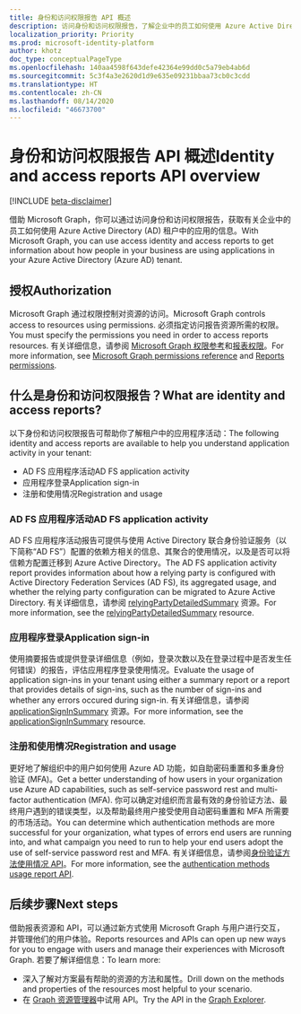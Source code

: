 ```yaml
---
title: 身份和访问权限报告 API 概述
description: 访问身份和访问权限报告，了解企业中的员工如何使用 Azure Active Directory 租户中的应用。
localization_priority: Priority
ms.prod: microsoft-identity-platform
author: khotz
doc_type: conceptualPageType
ms.openlocfilehash: 140aa4598f643defe42364e99dd0c5a79eb4ab6d
ms.sourcegitcommit: 5c3f4a3e2620d1d9e635e09231bbaa73cb0c3cdd
ms.translationtype: HT
ms.contentlocale: zh-CN
ms.lasthandoff: 08/14/2020
ms.locfileid: "46673700"
---
```

# <a name="identity-and-access-reports-api-overview"></a><span data-ttu-id="2de68-103">身份和访问权限报告 API 概述</span><span class="sxs-lookup"><span data-stu-id="2de68-103">Identity and access reports API overview</span></span>

[!INCLUDE [beta-disclaimer](../../includes/beta-disclaimer.md)]

<span data-ttu-id="2de68-104">借助 Microsoft Graph，你可以通过访问身份和访问权限报告，获取有关企业中的员工如何使用 Azure Active Directory (AD) 租户中的应用的信息。</span><span class="sxs-lookup"><span data-stu-id="2de68-104">With Microsoft Graph, you can use access identity and access reports to get information about how people in your business are using applications in your Azure Active Directory (Azure AD) tenant.</span></span>

## <a name="authorization"></a><span data-ttu-id="2de68-105">授权</span><span class="sxs-lookup"><span data-stu-id="2de68-105">Authorization</span></span>

<span data-ttu-id="2de68-106">Microsoft Graph 通过权限控制对资源的访问。</span><span class="sxs-lookup"><span data-stu-id="2de68-106">Microsoft Graph controls access to resources using permissions.</span></span> <span data-ttu-id="2de68-107">必须指定访问报告资源所需的权限。</span><span class="sxs-lookup"><span data-stu-id="2de68-107">You must specify the permissions you need in order to access reports resources.</span></span> <span data-ttu-id="2de68-108">有关详细信息，请参阅 [Microsoft Graph 权限参考](/graph/permissions-reference)和[报表权限](/graph/permissions-reference#reports-permissions)。</span><span class="sxs-lookup"><span data-stu-id="2de68-108">For more information, see [Microsoft Graph permissions reference](/graph/permissions-reference) and [Reports permissions](/graph/permissions-reference#reports-permissions).</span></span>

## <a name="what-are-identity-and-access-reports"></a><span data-ttu-id="2de68-109">什么是身份和访问权限报告？</span><span class="sxs-lookup"><span data-stu-id="2de68-109">What are identity and access reports?</span></span>

<span data-ttu-id="2de68-110">以下身份和访问权限报告可帮助你了解租户中的应用程序活动：</span><span class="sxs-lookup"><span data-stu-id="2de68-110">The following identity and access reports are available to help you understand application activity in your tenant:</span></span>

- <span data-ttu-id="2de68-111">AD FS 应用程序活动</span><span class="sxs-lookup"><span data-stu-id="2de68-111">AD FS application activity</span></span>
- <span data-ttu-id="2de68-112">应用程序登录</span><span class="sxs-lookup"><span data-stu-id="2de68-112">Application sign-in</span></span>
- <span data-ttu-id="2de68-113">注册和使用情况</span><span class="sxs-lookup"><span data-stu-id="2de68-113">Registration and usage</span></span>

### <a name="ad-fs-application-activity"></a><span data-ttu-id="2de68-114">AD FS 应用程序活动</span><span class="sxs-lookup"><span data-stu-id="2de68-114">AD FS application activity</span></span>

<span data-ttu-id="2de68-115">AD FS 应用程序活动报告可提供与使用 Active Directory 联合身份验证服务（以下简称“AD FS”）配置的依赖方相关的信息、其聚合的使用情况，以及是否可以将信赖方配置迁移到 Azure Active Directory。</span><span class="sxs-lookup"><span data-stu-id="2de68-115">The AD FS application activity report provides information about how a relying party is configured with Active Directory Federation Services (AD FS), its aggregated usage, and whether the relying party configuration can be migrated to Azure Active Directory.</span></span> <span data-ttu-id="2de68-116">有关详细信息，请参阅 [relyingPartyDetailedSummary](/graph/api/resources/applicationsigninsummary?view=graph-rest-beta) 资源。</span><span class="sxs-lookup"><span data-stu-id="2de68-116">For more information, see the [relyingPartyDetailedSummary](/graph/api/resources/applicationsigninsummary?view=graph-rest-beta) resource.</span></span>

### <a name="application-sign-in"></a><span data-ttu-id="2de68-117">应用程序登录</span><span class="sxs-lookup"><span data-stu-id="2de68-117">Application sign-in</span></span>

<span data-ttu-id="2de68-118">使用摘要报告或提供登录详细信息（例如，登录次数以及在登录过程中是否发生任何错误）的报告，评估应用程序登录使用情况。</span><span class="sxs-lookup"><span data-stu-id="2de68-118">Evaluate the usage of application sign-ins in your tenant using either a summary report or a report that provides details of sign-ins, such as the number of sign-ins and whether any errors occured during sign-in.</span></span> <span data-ttu-id="2de68-119">有关详细信息，请参阅 [applicationSignInSummary](/graph/api/resources/applicationsigninsummary?view=graph-rest-beta) 资源。</span><span class="sxs-lookup"><span data-stu-id="2de68-119">For more information, see the [applicationSignInSummary](/graph/api/resources/applicationsigninsummary?view=graph-rest-beta) resource.</span></span>

### <a name="registration-and-usage"></a><span data-ttu-id="2de68-120">注册和使用情况</span><span class="sxs-lookup"><span data-stu-id="2de68-120">Registration and usage</span></span>

<span data-ttu-id="2de68-121">更好地了解组织中的用户如何使用 Azure AD 功能，如自助密码重置和多重身份验证 (MFA)。</span><span class="sxs-lookup"><span data-stu-id="2de68-121">Get a better understanding of how users in your organization use Azure AD capabilities, such as self-service password rest and multi-factor authentication (MFA).</span></span> <span data-ttu-id="2de68-122">你可以确定对组织而言最有效的身份验证方法、最终用户遇到的错误类型，以及帮助最终用户接受使用自动密码重置和 MFA 所需要的市场活动。</span><span class="sxs-lookup"><span data-stu-id="2de68-122">You can determine which authentication methods are more successful for your organization, what types of errors end users are running into, and what campaign you need to run to help your end users adopt the use of self-service password rest and MFA.</span></span> <span data-ttu-id="2de68-123">有关详细信息，请参阅[身份验证方法使用情况 API](/graph/api/resources/applicationsigninsummary?view=graph-rest-beta)。</span><span class="sxs-lookup"><span data-stu-id="2de68-123">For more information, see the [authentication methods usage report API](/graph/api/resources/applicationsigninsummary?view=graph-rest-beta).</span></span>

## <a name="next-steps"></a><span data-ttu-id="2de68-124">后续步骤</span><span class="sxs-lookup"><span data-stu-id="2de68-124">Next steps</span></span>

<span data-ttu-id="2de68-125">借助报表资源和 API，可以通过新方式使用 Microsoft Graph 与用户进行交互，并管理他们的用户体验。</span><span class="sxs-lookup"><span data-stu-id="2de68-125">Reports resources and APIs can open up new ways for you to engage with users and manage their experiences with Microsoft Graph.</span></span> <span data-ttu-id="2de68-126">若要了解详细信息：</span><span class="sxs-lookup"><span data-stu-id="2de68-126">To learn more:</span></span>

- <span data-ttu-id="2de68-127">深入了解对方案最有帮助的资源的方法和属性。</span><span class="sxs-lookup"><span data-stu-id="2de68-127">Drill down on the methods and properties of the resources most helpful to your scenario.</span></span>
- <span data-ttu-id="2de68-128">在 [Graph 资源管理器](https://developer.microsoft.com/graph/graph-explorer)中试用 API。</span><span class="sxs-lookup"><span data-stu-id="2de68-128">Try the API in the [Graph Explorer](https://developer.microsoft.com/graph/graph-explorer).</span></span>
